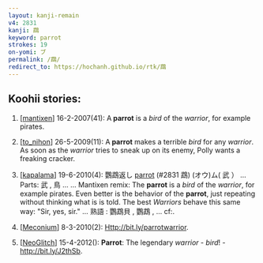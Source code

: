 ```yaml
---
layout: kanji-remain
v4: 2831
kanji: 鵡
keyword: parrot
strokes: 19
on-yomi: ブ
permalink: /鵡/
redirect_to: https://hochanh.github.io/rtk/鵡
---
```


## Koohii stories: 

1) [<a href="http://kanji.koohii.com/profile/mantixen">mantixen</a>] 16-2-2007(41): A<strong> parrot</strong> is a <em>bird</em> of the <em>warrior</em>, for example pirates.

2) [<a href="http://kanji.koohii.com/profile/to_nihon">to_nihon</a>] 26-5-2009(11): A<strong> parrot</strong> makes a terrible <em>bird</em> for any <em>warrior</em>. As soon as the <em>warrior</em> tries to sneak up on its enemy, Polly wants a freaking cracker.

3) [<a href="http://kanji.koohii.com/profile/kapalama">kapalama</a>] 19-6-2010(4): 鸚鵡返し <a href="../v4/2831.html">parrot</a> (#2831 鵡) (オウ)ム( 武 ） ... Parts: 武 , 鳥 ... ... Mantixen remix: The <strong>parrot</strong> is a <em>bird</em> of the <em>warrior</em>, for example pirates. Even better is the behavior of the <strong>parrot</strong>, just repeating without thinking what is is told. The best <em>Warriors</em> behave this same way: &quot;Sir, yes, sir.&quot; ... 熟語 : 鸚鵡貝 , 鸚鵡 , ... cf:.

4) [<a href="http://kanji.koohii.com/profile/Meconium">Meconium</a>] 8-3-2010(2): <a href="Http://bit.ly/parrotwarrior">Http://bit.ly/parrotwarrior</a>.

5) [<a href="http://kanji.koohii.com/profile/NeoGlitch">NeoGlitch</a>] 15-4-2012(): <strong>Parrot</strong>: The legendary <em>warrior</em> - <em>bird</em>! - <a href="http://bit.ly/J2thSb">http://bit.ly/J2thSb</a>.

